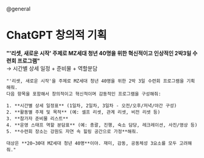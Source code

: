 @general

# ChatGPT 창의적 기획

**"'리셋, 새로운 시작' 주제로 MZ세대 청년 40명을 위한 혁신적이고 인상적인 2박3일 수련회 프로그램"**<br>
→ 시간별 상세 일정 + 준비물 + 역할분담

```
"'리셋, 새로운 시작'을 주제로 MZ세대 청년 40명을 위한 2박 3일 수련회 프로그램을 기획해줘.
다음 항목을 포함해서 창의적이고 혁신적이며 감동적인 프로그램을 구성해줘:

1. **시간별 상세 일정표** (1일차, 2일차, 3일차 - 오전/오후/저녁/야간 구성)
2. **활동별 주제 및 목적** (예: 셀프 리셋, 관계 리셋, 비전 리셋 등)
3. **참가자 준비물 리스트**
4. **운영 스태프 역할 분담표** (예: 총괄, 진행, 숙소 담당, 레크레이션, 사진/영상 등)
5. **수련회 장소는 강원도 자연 속 힐링 공간으로 가정**해줘.

대상은 **20~30대 MZ세대 청년 40명**이야. 재미, 감동, 공동체성 3요소를 모두 고려해줘."
```
